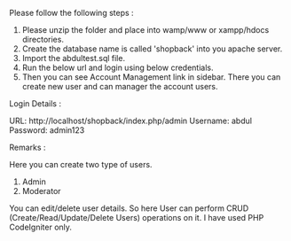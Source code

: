 Please follow the following steps :

1. Please unzip the folder and place into wamp/www or xampp/hdocs directories. 
2. Create the database name is called 'shopback' into you apache server.
3. Import the abdultest.sql file. 
4. Run the below url and login using below credentials. 
5. Then you can see Account Management link in sidebar. There you can create new user and can manager the account users.

Login Details :

URL: http://localhost/shopback/index.php/admin
Username: abdul
Password: admin123

Remarks :

Here you can create two type of users. 
1. Admin
2. Moderator

You can edit/delete user details. So here User can perform CRUD (Create/Read/Update/Delete Users) operations on it. I have used PHP CodeIgniter only.
